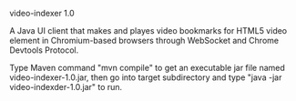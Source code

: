 video-indexer 1.0

A Java UI client that makes and playes video bookmarks for HTML5 video element in Chromium-based browsers through WebSocket and Chrome Devtools Protocol.

Type Maven command "mvn compile" to get an executable jar file named video-indexer-1.0.jar, then go into target subdirectory and type "java -jar video-indexder-1.0.jar" to run.
